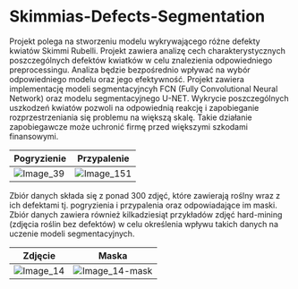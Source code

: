 # Skimmias-Defects-Segmentation

Projekt polega na stworzeniu modelu wykrywającego różne defekty kwiatów Skimmi Rubelli. Projekt zawiera analizę cech charakterystycznych poszczególnych defektów kwiatków w celu znalezienia odpowiedniego preprocessingu. Analiza będzie bezpośrednio wpływać na wybór odpowiedniego modelu oraz jego efektywność. Projekt zawiera implementację modeli segmentacyjncyh FCN (Fully Convolutional Neural Network) oraz modelu segmentacyjnego U-NET. Wykrycie poszczególnych uszkodzeń kwiatów pozwoli na odpowiednią reakcję i zapobieganie rozprzestrzeniania się problemu na większą skalę. Takie działanie zapobiegawcze może uchronić firmę przed większymi szkodami finansowymi. 

| Pogryzienie | Przypalenie |
|-------------|-------------|
|  ![Image_39](https://github.com/user-attachments/assets/e37b159c-cbf8-4f09-9050-8506f4aa575d) | ![Image_151](https://github.com/user-attachments/assets/9833d3c9-0178-4972-932f-817e70376b8d) |

Zbiór danych składa się z ponad 300 zdjęć, które zawierają roślny wraz z ich defektami tj. pogryzienia i przypalenia oraz odpowiadające im maski. Zbiór danych zawiera również kilkadziesiąt przykładów zdjęć hard-mining (zdjęcia roślin bez defektów) w celu określenia wpływu takich danych na uczenie modeli segmentacyjnych.

| Zdjęcie | Maska|
|---------|------|
| ![Image_14](https://github.com/user-attachments/assets/507d878c-113e-4185-a14c-affa9943c8a2) | ![Image_14-mask](https://github.com/user-attachments/assets/e902e1ba-2704-4af6-aac6-c1db9c03ad9b) |
